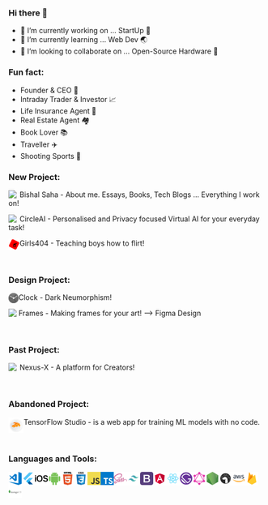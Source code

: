 ### Hi there 👋

- 🔭 I’m currently working on ... StartUp 🚀
- 🌱 I’m currently learning ... Web Dev 🌏
- 👯 I’m looking to collaborate on ... Open-Source Hardware 🤖

### Fun fact:
- Founder & CEO 🏢 <br>
- Intraday Trader & Investor 📈 <br>
- Life Insurance Agent 💝 <br>
- Real Estate Agent 🏘 <br>
- Book Lover 📚 <br>
- Traveller ✈️ <br>
- Shooting Sports 🔫 <br>
<!--
- 🤔 I’m looking for help with ...
- 💬 Ask me about ...
- 📫 How to reach me: ...
- 😄 Pronouns: ...

-->

### New Project:

[<img align="left" width="22px" src="https://i.imgur.com/senFZan.jpg" />][bishalsaha]
Bishal Saha - About me. Essays, Books, Tech Blogs ... Everything I work on!

[bishalsaha]: https://bishalsaha.com/

[<img align="left" width="22px" src="https://cdn.jsdelivr.net/emojione/assets/4.0/png/128/2b55.png" />][website]
CircleAI - Personalised and Privacy focused Virtual AI for your everyday task!

[website]: https://circleai.web.app/

[<img align="left" width="22px" src="https://github.com/BishalSaha/Girls404/blob/master/public/Girls404.png?raw=true" />][Girls404]
Girls404 - Teaching boys how to flirt!

[Girls404]: https://girls404.web.app/

<br/>

### Design Project:
[<img align="left" width="20px" src="https://github.com/BishalSaha/neumorphism-clock/blob/master/Clockcopy.png?raw=true" />][website2]
Clock - Dark Neumorphism!

[website2]: https://bishalsaha.github.io/Neumorphism-Clock/

[<img align="left" width="20px" src="https://s3-alpha.figma.com/profile/662cdda9-535a-445a-aea7-37afa5ffe04d" />][frames]
Frames - Making frames for your art!  --> Figma Design

[frames]: https://www.figma.com/@frames

<br/>

### Past Project:
[<img align="left" width="22px" src="https://yt3.ggpht.com/a/AATXAJxPKPtiUSUAW1bIxski3Izfmyh4tZFxahKOwna3=s288-c-k-c0xffffffff-no-rj-mo" />][website3]
Nexus-X - A platform for Creators!

[website3]: https://youtu.be/VAzX7s-1OFw

<br/>

### Abandoned Project:
[<img align="left" width="30px" src="https://raw.githubusercontent.com/BishalSaha/TensorflowStudio/b8d2ed864c4dccbc1b355a8d6bd0052a97500f0b/tensorflow.svg" />][website4]
TensorFlow Studio - is a web app for training ML models with no code. 

[website4]: https://github.com/BishalSaha/TensorflowStudio

<br/>

### Languages and Tools:

<img align="left" alt="Visual Studio Code" width="26px" src="https://raw.githubusercontent.com/github/explore/80688e429a7d4ef2fca1e82350fe8e3517d3494d/topics/visual-studio-code/visual-studio-code.png" />


<img align="left" alt="Flutter" width="26px" src="https://raw.githubusercontent.com/github/explore/80688e429a7d4ef2fca1e82350fe8e3517d3494d/topics/flutter/flutter.png" />
<img align="left" alt="iOS" width="26px" src="https://raw.githubusercontent.com/github/explore/80688e429a7d4ef2fca1e82350fe8e3517d3494d/topics/ios/ios.png" />
<img align="left" alt="Android" width="26px" src="https://raw.githubusercontent.com/github/explore/80688e429a7d4ef2fca1e82350fe8e3517d3494d/topics/android/android.png" />

<img align="left" alt="HTML5" width="26px" src="https://raw.githubusercontent.com/github/explore/80688e429a7d4ef2fca1e82350fe8e3517d3494d/topics/html/html.png" />
<img align="left" alt="CSS3" width="26px" src="https://raw.githubusercontent.com/github/explore/80688e429a7d4ef2fca1e82350fe8e3517d3494d/topics/css/css.png" />
<img align="left" alt="JavaScript" width="26px" src="https://raw.githubusercontent.com/github/explore/80688e429a7d4ef2fca1e82350fe8e3517d3494d/topics/javascript/javascript.png" />
<img align="left" alt="Typescript" width="26px" src="https://raw.githubusercontent.com/github/explore/80688e429a7d4ef2fca1e82350fe8e3517d3494d/topics/typescript/typescript.png" />
<img align="left" alt="Sass" width="26px" src="https://raw.githubusercontent.com/github/explore/80688e429a7d4ef2fca1e82350fe8e3517d3494d/topics/sass/sass.png" />


<img align="left" alt="Tailwind" width="26px" src="https://raw.githubusercontent.com/github/explore/80688e429a7d4ef2fca1e82350fe8e3517d3494d/topics/tailwind/tailwind.png" />
<img align="left" alt="Bootstrap" width="26px" src="https://raw.githubusercontent.com/github/explore/80688e429a7d4ef2fca1e82350fe8e3517d3494d/topics/bootstrap/bootstrap.png" />


<img align="left" alt="Angular" width="26px" src="https://raw.githubusercontent.com/github/explore/80688e429a7d4ef2fca1e82350fe8e3517d3494d/topics/angular/angular.png" />
<img align="left" alt="React" width="26px" src="https://raw.githubusercontent.com/github/explore/80688e429a7d4ef2fca1e82350fe8e3517d3494d/topics/react/react.png" />
<img align="left" alt="Gatsby" width="26px" src="https://raw.githubusercontent.com/github/explore/e94815998e4e0713912fed477a1f346ec04c3da2/topics/gatsby/gatsby.png" />
<img align="left" alt="GraphQL" width="26px" src="https://raw.githubusercontent.com/github/explore/80688e429a7d4ef2fca1e82350fe8e3517d3494d/topics/graphql/graphql.png" />
<img align="left" alt="Node.js" width="26px" src="https://raw.githubusercontent.com/github/explore/80688e429a7d4ef2fca1e82350fe8e3517d3494d/topics/nodejs/nodejs.png" />
<img align="left" alt="Deno" width="26px" src="https://raw.githubusercontent.com/github/explore/361e2821e2dea67711cde99c9c40ed357061cf27/topics/deno/deno.png" />


<img align="left" alt="AWS" width="26px" src="https://raw.githubusercontent.com/github/explore/80688e429a7d4ef2fca1e82350fe8e3517d3494d/topics/aws/aws.png" />
<img align="left" alt="Firebase" width="26px" src="https://raw.githubusercontent.com/github/explore/80688e429a7d4ef2fca1e82350fe8e3517d3494d/topics/firebase/firebase.png" />
<img align="left" alt="MongoDB" width="26px" src="https://raw.githubusercontent.com/github/explore/80688e429a7d4ef2fca1e82350fe8e3517d3494d/topics/mongodb/mongodb.png" />


